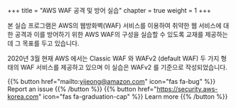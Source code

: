 +++
title = "AWS WAF 공격 및 방어 실습"
chapter = true
weight = 1
+++

본 실습 프로그램은 AWS의 웹방화벽(WAF) 서비스를 이용하여 취약한 웹 서비스에 대한 공격과 이를 방어하기 위한 AWS WAF의 구성을 실습할 수 있도록 교재를 제공하는데 그 목표를 두고 있습니다. 

2020년 3월 현재 AWS 에서는 Classic WAF 와 WAFv2 (default WAF) 두 가지 형태의 WAF 서비스를 제공하고 있으며 이 실습은 WAFv2 를 기준으로 작성되었습니다.



{{% button href="mailto:yijeong@amazon.com" icon="fas fa-bug" %}} Report an issue {{% /button %}}
{{% button href="https://security.aws-korea.com" icon="fas fa-graduation-cap" %}} Learn more {{% /button %}}